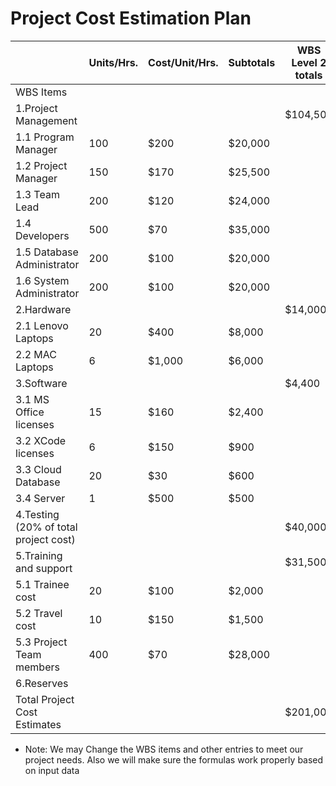 # Project Cost Estimation Plan



|                    |	Units/Hrs.|	Cost/Unit/Hrs.|	Subtotals	| WBS Level 2 totals|	% of totals|
|--------------------|------------|---------------|-----------|-------------------|------------|
|WBS Items|          |            |               |           |                   |            |
|1.Project Management|			      |               |           |    $104,500       |       	51%   |
|1.1 Program Manager |        100	|         $200 	| $20,000 	|	                  |            |
|1.2 Project Manager |        150	|         $170 	| $25,500   |                   |            | 
|1.3 Team Lead	     |        200	|         $120 	| $24,000   |                   |            |
|1.4 Developers	     |        500	|         $70 	| $35,000   |                   |            | 
|1.5 Database Administrator	|200	|$100 |	              $20,000||| 
|1.6 System Administrator|	200|	$100| 	$20,000||| 
|2.Hardware||||				$14,000| 	6.96%|
|      2.1 Lenovo Laptops|	20|	$400| 	$8,000||| 		
|      2.2 MAC Laptops	|6	|$1,000 	|$6,000 |||		
|3.Software      		|	|||	$4,400| 	2.18%|
|      3.1 MS Office licenses|	15|	$160 	|$2,400||| 		
 |     3.2 XCode licenses	|6|	$150| 	$900||| 		
 |     3.3 Cloud Database |	20	|$30 |	$600 		|||
 |      3.4 Server	|1|	$500| 	$500||| 		
|4.Testing (20% of total project cost)||||				$40,000| 	19.9%|
|5.Training and support||||				$31,500| 	15.60%|
|  5.1 Trainee cost	|20|	$100| 	$2,000||| 		
|5.2 Travel cost	|10	|$150 	|$1,500 		|||
| 5.3 Project Team members|	400|	$70 |	$28,000 |||		
|6.Reserves||||				|$7,100 	|3.53%|
|Total Project Cost Estimates||||				$201,000|| 	


 - Note: We may Change the WBS items and other entries to meet our project needs. Also we will make sure the formulas work properly based on input data 					

